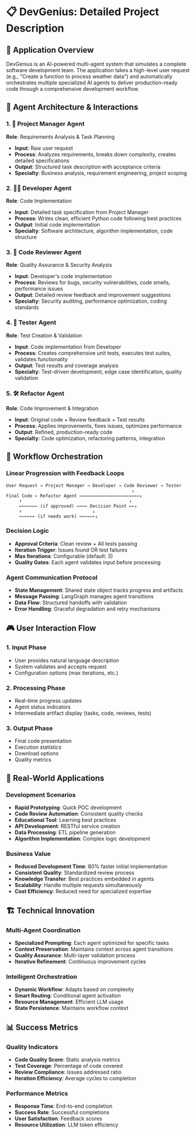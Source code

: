 <!-- @format -->

# 📋 DevGenius: Detailed Project Description

## 🎯 Application Overview

DevGenius is an AI-powered multi-agent system that simulates a complete software
development team. The application takes a high-level user request (e.g., "Create
a function to process weather data") and automatically orchestrates multiple
specialized AI agents to deliver production-ready code through a comprehensive
development workflow.

## 🤖 Agent Architecture & Interactions

### 1. **🤵 Project Manager Agent**

**Role**: Requirements Analysis & Task Planning

- **Input**: Raw user request
- **Process**: Analyzes requirements, breaks down complexity, creates detailed
  specifications
- **Output**: Structured task description with acceptance criteria
- **Specialty**: Business analysis, requirement engineering, project scoping

### 2. **👨‍💻 Developer Agent**

**Role**: Code Implementation

- **Input**: Detailed task specification from Project Manager
- **Process**: Writes clean, efficient Python code following best practices
- **Output**: Initial code implementation
- **Specialty**: Software architecture, algorithm implementation, code structure

### 3. **🧐 Code Reviewer Agent**

**Role**: Quality Assurance & Security Analysis

- **Input**: Developer's code implementation
- **Process**: Reviews for bugs, security vulnerabilities, code smells,
  performance issues
- **Output**: Detailed review feedback and improvement suggestions
- **Specialty**: Security auditing, performance optimization, coding standards

### 4. **🧪 Tester Agent**

**Role**: Test Creation & Validation

- **Input**: Code implementation from Developer
- **Process**: Creates comprehensive unit tests, executes test suites, validates
  functionality
- **Output**: Test results and coverage analysis
- **Specialty**: Test-driven development, edge case identification, quality
  validation

### 5. **🛠️ Refactor Agent**

**Role**: Code Improvement & Integration

- **Input**: Original code + Review feedback + Test results
- **Process**: Applies improvements, fixes issues, optimizes performance
- **Output**: Refined, production-ready code
- **Specialty**: Code optimization, refactoring patterns, integration

## 🔄 Workflow Orchestration

### Linear Progression with Feedback Loops

```
User Request → Project Manager → Developer → Code Reviewer → Tester
                                                ↓
Final Code ← Refactor Agent ←←←←←←←←←←←←←←←←←←←←←←←↓
     ↑                                         ↓
     ←←←←←←← (if approved) ←←←← Decision Point ←←↓
     ↑                           ↓
     ←←←←←← (if needs work) ←←←←←←↓
```

### Decision Logic

- **Approval Criteria**: Clean review + All tests passing
- **Iteration Trigger**: Issues found OR test failures
- **Max Iterations**: Configurable (default: 3)
- **Quality Gates**: Each agent validates input before processing

### Agent Communication Protocol

- **State Management**: Shared state object tracks progress and artifacts
- **Message Passing**: LangGraph manages agent transitions
- **Data Flow**: Structured handoffs with validation
- **Error Handling**: Graceful degradation and retry mechanisms

## 🎮 User Interaction Flow

### 1. **Input Phase**

- User provides natural language description
- System validates and accepts request
- Configuration options (max iterations, etc.)

### 2. **Processing Phase**

- Real-time progress updates
- Agent status indicators
- Intermediate artifact display (tasks, code, reviews, tests)

### 3. **Output Phase**

- Final code presentation
- Execution statistics
- Download options
- Quality metrics

## 🚀 Real-World Applications

### Development Scenarios

- **Rapid Prototyping**: Quick POC development
- **Code Review Automation**: Consistent quality checks
- **Educational Tool**: Learning best practices
- **API Development**: RESTful service creation
- **Data Processing**: ETL pipeline generation
- **Algorithm Implementation**: Complex logic development

### Business Value

- **Reduced Development Time**: 80% faster initial implementation
- **Consistent Quality**: Standardized review process
- **Knowledge Transfer**: Best practices embedded in agents
- **Scalability**: Handle multiple requests simultaneously
- **Cost Efficiency**: Reduced need for specialized expertise

## 🏗️ Technical Innovation

### Multi-Agent Coordination

- **Specialized Prompting**: Each agent optimized for specific tasks
- **Context Preservation**: Maintains context across agent transitions
- **Quality Assurance**: Multi-layer validation process
- **Iterative Refinement**: Continuous improvement cycles

### Intelligent Orchestration

- **Dynamic Workflow**: Adapts based on complexity
- **Smart Routing**: Conditional agent activation
- **Resource Management**: Efficient LLM usage
- **State Persistence**: Maintains workflow context

## 📊 Success Metrics

### Quality Indicators

- **Code Quality Score**: Static analysis metrics
- **Test Coverage**: Percentage of code covered
- **Review Compliance**: Issues addressed ratio
- **Iteration Efficiency**: Average cycles to completion

### Performance Metrics

- **Response Time**: End-to-end completion
- **Success Rate**: Successful completions
- **User Satisfaction**: Feedback scores
- **Resource Utilization**: LLM token efficiency
